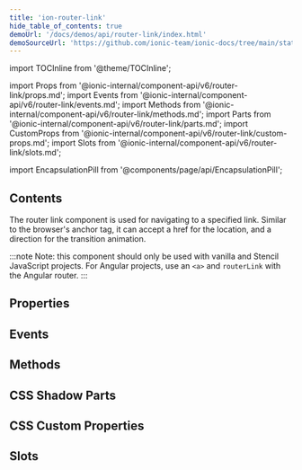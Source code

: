 ```yaml
---
title: 'ion-router-link'
hide_table_of_contents: true
demoUrl: '/docs/demos/api/router-link/index.html'
demoSourceUrl: 'https://github.com/ionic-team/ionic-docs/tree/main/static/demos/api/router-link/index.html'
---
```


import TOCInline from '@theme/TOCInline';

import Props from '@ionic-internal/component-api/v6/router-link/props.md';
import Events from '@ionic-internal/component-api/v6/router-link/events.md';
import Methods from '@ionic-internal/component-api/v6/router-link/methods.md';
import Parts from '@ionic-internal/component-api/v6/router-link/parts.md';
import CustomProps from '@ionic-internal/component-api/v6/router-link/custom-props.md';
import Slots from '@ionic-internal/component-api/v6/router-link/slots.md';

<head>
  <title>Router Link | Navigating The ion-router-link Component</title>
  <meta
    name="description"
    content="Use the ion-router-link component to navigate to a specified link. The router link can accept an href for location and a direction for the transition animation."
  />
</head>

import EncapsulationPill from '@components/page/api/EncapsulationPill';

<EncapsulationPill type="shadow" />

<h2 className="table-of-contents__title">Contents</h2>

<TOCInline toc={toc} maxHeadingLevel={2} />

The router link component is used for navigating to a specified link. Similar to the browser's anchor tag, it can accept a href for the location, and a direction for the transition animation.

:::note
Note: this component should only be used with vanilla and Stencil JavaScript projects. For Angular projects, use an `<a>` and `routerLink` with the Angular router.
:::

## Properties

<Props />

## Events

<Events />

## Methods

<Methods />

## CSS Shadow Parts

<Parts />

## CSS Custom Properties

<CustomProps />

## Slots

<Slots />
